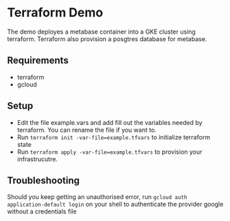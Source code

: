 # Terraform Demo

The demo deployes a metabase container into a GKE cluster using terraform. Terraform also provision a posgtres database for metabase.

## Requirements
 
  - terraform
  - gcloud

## Setup

 - Edit the file example.vars and add fill out the variables needed by terraform. You can rename the file if you want to.
 - Run `terraform init -var-file=example.tfvars` to initialize terraform state
 - Run `terraform apply -var-file=example.tfvars` to provision your infrastrucutre.

## Troubleshooting

Should you keep getting an unauthorised error, run `gcloud auth application-default login` on your shell to authenticate the provider google without a credentials file
